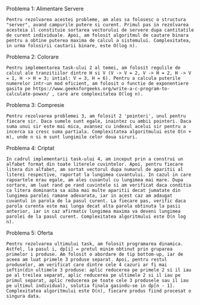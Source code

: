 Problema 1: Alimentare Servere
    
    Pentru rezolvarea acestei probleme, am ales sa folosesc o structura "server", avand campurile putere si curent. Primul pas in rezolvarea acesteia il constituie sortarea vectorului de servere dupa cantitatile de curent individuale. Apoi, am folosit algoritmul de cautare binara pentru a obtine puterea maxima de calcul a sistemului. Complexitatea, in urma folosirii cautarii binare, este O(log n).

Problema 2: Colorare
    
    Pentru implementarea task-ului 2 al temei, am folosit regulile de calcul ale tranzitiilor dintre H si V (V -> V = 2, V -> H = 2, H -> V = 1, H -> H = 3; intial: V = 3, H = 6). Pentru a calcula puterile numerelor intr-un mod eficient, am folosit o functie de exponentiere gasita pe https://www.geeksforgeeks.org/write-a-c-program-to-calculate-powxn/ , care are complexitatea O(log n).

Problema 3: Compresie
    
    Pentru rezolvarea problemei 3, am folosit 2 'pointeri', unul pentru fiecare sir. Daca sumele sunt egale, inaintez cu ambii pointeri. Daca suma unui sir este mai mica, avansez cu indexul acelui sir pentru a incerca sa cresc suma partiala. Complexitatea algoritmului este O(n + m), unde n si m sunt lungimile celor doua siruri.

Problema 4: Criptat
    
    In cadrul implementarii task-ului 4, am inceput prin a construi un alfabet format din toate literele cuvintelor. Apoi, pentru fiecare litera din alfabet, am sortat vectorul dupa numarul de aparitii al literei respective, raportat la lungimea cuvantului. In cazul in care rapoartele erau egale, am ales cuvantul cu lungimea mai mare. Dupa sortare, am luat rand pe rand cuvintele si am verificat daca conditia ca litera dominanta sa aiba mai multe aparitii decat jumatate din lungimea parolei ramane adevarata, iar in acest caz am adaugat cuvantul in parola de la pasul curent. La fiecare pas, verific daca parola curenta este mai lunga decat alta parola obtinuta la pasii anterior, iar in caz afirmativ lungimea maxima va deveni lungimea parolei de la pasul curent. Complexitatea algoritmului este O(n log n).

Problema 5: Oferta
    
    Pentru rezolvarea ultimului task, am folosit programarea dinamica. Astfel, la pasul i, dp[i] = pretul minim obtinut prin gruparea primelor i produse. Am folosit o abordare de tip bottom-up, iar de aceea am luat primele 3 produse separat. Apoi, pentru restul produselor, am verificat care dintre cele 4 cazuri ar fi mai ieftin(din ultimele 3 produse: aplic reducerea pe primele 2 si il iau pe al treilea separat, aplic reducerea pe ultimele 2 si il iau pe primul separat, aplic reducerea pe toate cele 3 produsele sau il iau pe ultimul individual), solutia finala gasindu-se in dp[n - 1]. Complexitatea algoritmului este O(n), fiecare produs fiind procesat o singura data.
